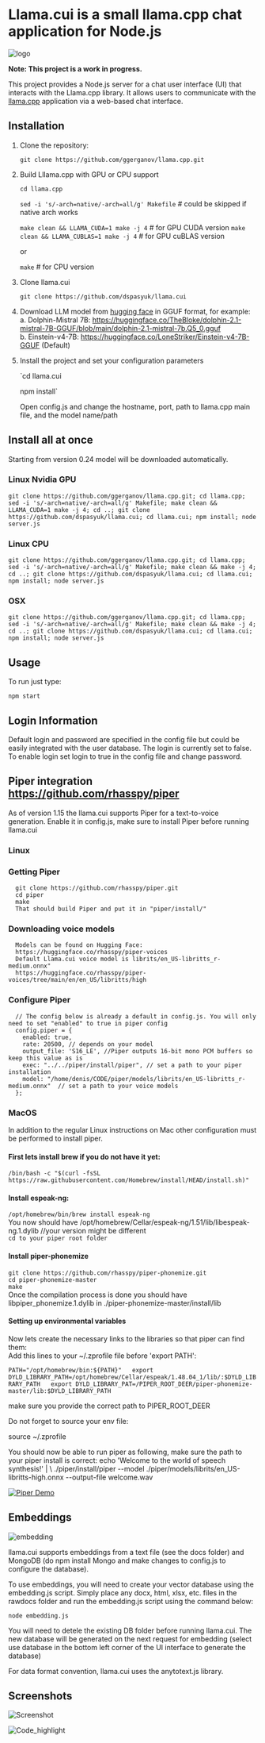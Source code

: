 # Llama.cui is a small llama.cpp chat application for Node.js 
![logo](https://github.com/dspasyuk/llama.cui/blob/main/ico.svg?)

**Note: This project is a work in progress.**

This project provides a Node.js server for a chat user interface (UI) that interacts with the Llama.cpp library. It allows users to communicate with the [llama.cpp](https://github.com/ggerganov/llama.cpp.git) application via a web-based chat interface.

## Installation

1. Clone the repository:

   `git clone https://github.com/ggerganov/llama.cpp.git`

2. Build Lllama.cpp with GPU or CPU support

   `cd llama.cpp`

   `sed -i 's/-arch=native/-arch=all/g' Makefile` # could be skipped if native arch works

   `make clean && LLAMA_CUDA=1 make -j 4`   # for GPU CUDA version
   `make clean && LLAMA_CUBLAS=1 make -j 4` # for GPU cuBLAS version

   or
   
   `make` # for CPU version

4. Clone llama.cui
   
   `git clone https://github.com/dspasyuk/llama.cui`

5. Download LLM model from [hugging face](https://huggingface.co/) in GGUF format, for example:
   a. Dolphin-Mistral 7B:   https://huggingface.co/TheBloke/dolphin-2.1-mistral-7B-GGUF/blob/main/dolphin-2.1-mistral-7b.Q5_0.gguf  
   b. Einstein-v4-7B:        https://huggingface.co/LoneStriker/Einstein-v4-7B-GGUF (Default)  

8. Install the project and set your configuration parameters
  
   `cd llama.cui

   npm install`

   Open config.js and change the hostname, port, path to llama.cpp main file, and the model name/path
   

## Install all at once
Starting from version 0.24 model will be downloaded automatically. 

### Linux Nvidia GPU
`git clone https://github.com/ggerganov/llama.cpp.git; cd llama.cpp; sed -i 's/-arch=native/-arch=all/g' Makefile; make clean && LLAMA_CUDA=1 make -j 4; cd ..; git clone https://github.com/dspasyuk/llama.cui; cd llama.cui; npm install; node server.js`

### Linux CPU

`git clone https://github.com/ggerganov/llama.cpp.git; cd llama.cpp; sed -i 's/-arch=native/-arch=all/g' Makefile; make clean && make -j 4; cd ..; git clone https://github.com/dspasyuk/llama.cui; cd llama.cui; npm install; node server.js`

### OSX

`git clone https://github.com/ggerganov/llama.cpp.git; cd llama.cpp; sed -i 's/-arch=native/-arch=all/g' Makefile; make clean && make -j 4; cd ..; git clone https://github.com/dspasyuk/llama.cui; cd llama.cui; npm install; node server.js`

## Usage
To run just type:

`npm start`

## Login Information
Default login and password are specified in the config file but could be easily integrated with the user database.
The login is currently set to false. To enable login set login to true in the config file and change password.

## Piper integration https://github.com/rhasspy/piper
As of version 1.15 the llama.cui supports Piper for a text-to-voice generation.
Enable it in config.js, make sure to install Piper before running llama.cui 
### Linux
   ### Getting Piper 
      git clone https://github.com/rhasspy/piper.git
      cd piper  
      make  
      That should build Piper and put it in "piper/install/"
      
   ### Downloading voice models  
      Models can be found on Hugging Face:  
      https://huggingface.co/rhasspy/piper-voices  
      Default Llama.cui voice model is librits/en_US-libritts_r-medium.onnx"  
      https://huggingface.co/rhasspy/piper-voices/tree/main/en/en_US/libritts/high
      
   ### Configure Piper  
      // The config below is already a default in config.js. You will only need to set "enabled" to true in piper config
      config.piper = {  
        enabled: true,  
        rate: 20500, // depends on your model  
        output_file: 'S16_LE', //Piper outputs 16-bit mono PCM buffers so keep this value as is  
        exec: "../../piper/install/piper", // set a path to your piper installation  
        model: "/home/denis/CODE/piper/models/librits/en_US-libritts_r-medium.onnx"  // set a path to your voice models  
      };  
### MacOS 
In addition to the regular Linux instructions on Mac other configuration must be performed to install piper.  

#### First lets install brew if you do not have it yet:  
`/bin/bash -c "$(curl -fsSL https://raw.githubusercontent.com/Homebrew/install/HEAD/install.sh)"`

#### Install espeak-ng:  
  `/opt/homebrew/bin/brew install espeak-ng`   
  You now should have /opt/homebrew/Cellar/espeak-ng/1.51/lib/libespeak-ng.1.dylib  //your version might be different   
  `cd to your piper root folder`  
#### Install piper-phonemize  
  `git clone https://github.com/rhasspy/piper-phonemize.git`  
  `cd piper-phonemize-master`  
  `make`  
   Once the compilation process is done you should have libpiper_phonemize.1.dylib in ./piper-phonemize-master/install/lib
#### Setting up environmental variables  
   Now lets create the necessary links to the libraries so that piper can find them:   
   Add this lines to your ~/.zprofile file before 'export PATH':   
   
   `PATH="/opt/homebrew/bin:${PATH}"  
export DYLD_LIBRARY_PATH=/opt/homebrew/Cellar/espeak/1.48.04_1/lib/:$DYLD_LIBRARY_PATH  
export DYLD_LIBRARY_PAT=/PIPER_ROOT_DEER/piper-phonemize-master/lib:$DYLD_LIBRARY_PATH`
   
  make sure you provide the correct path to PIPER_ROOT_DEER   

  Do not forget to source your env file:  
  
  source ~/.zprofile   
  
  You should now be able to run piper as following, make sure the path to your piper install is correct:
  echo 'Welcome to the world of speech synthesis!' | \ ./piper/install/piper --model ./piper/models/librits/en_US-libritts-high.onnx --output-file welcome.wav


[![Piper Demo]()](https://github.com/dspasyuk/llama.cui/assets/34203011/1a7d530c-92a3-4d14-9c7d-79a25f73610f)
## Embeddings
![embedding](https://github.com/dspasyuk/llama.cui/assets/34203011/c66a9cd7-f9d9-4b69-9b4a-53e11a14a5bf)


llama.cui supports embeddings from a text file (see the docs folder) and MongoDB (do npm install Mongo and make changes to config.js to configure the database).

To use embeddings, you will need to create your vector database using the embedding.js script. Simply place any docx, html, xlsx, etc. files in the rawdocs folder and run the embedding.js script using the command below:

`node embedding.js`

You will need to detele the existing DB folder before running llama.cui. The new database will be generated on the next request for embedding (select use database in the bottom left corner of the UI interface to generate the database)  

For data format convention, llama.cui uses the anytotext.js library. 

## Screenshots
 ![Screenshot](https://github.com/dspasyuk/llama.cui/assets/34203011/820fb710-2fd0-4ed4-9945-01440155d1fe)

![Code_highlight](https://github.com/dspasyuk/llama.cui/assets/34203011/eb740616-8b5c-40f2-a85d-b42fd8775aba)







